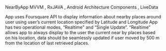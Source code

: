 NearByApp
MVVM , RxJAVA , Android Architecture Components , LiveData

App uses Foursquare API to display information about nearby places
around user using user’s current location specified by Latitude and
Longitude 
App has two operational modes, “Realtime" and “Single Update”.
“Realtime” allows app to always display to the user the current near by
places based on his location, data should be seamlessly updated if user
moved by 500 m from the location of last retrieved places. 
